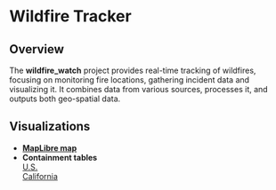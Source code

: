 # Wildfire Tracker

## Overview

The **wildfire_watch** project provides real-time tracking of wildfires, focusing on monitoring fire locations, gathering incident data and visualizing it. It combines data from various sources, processes it, and outputs both geo-spatial data.

## Visualizations

- **[MapLibre map](https://www.cbsnews.com/wildfirewatch/)**
- **Containment tables**<br>
        [U.S.](https://www.datawrapper.de/_/9zNRi/?v=77)<br>
        [California](https://www.datawrapper.de/_/QuBuz/?v=66)

